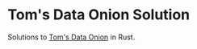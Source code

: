 # Tom's Data Onion Solution

Solutions to [Tom's Data Onion](https://www.tomdalling.com/toms-data-onion/) in Rust.
